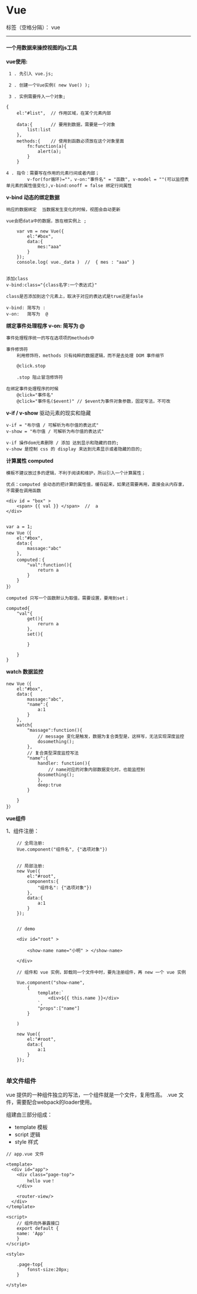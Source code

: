 ﻿# Vue

标签（空格分隔）： vue

---
#### **一个用数据来操控视图的js工具**

 **vue使用:**

     1 . 先引入 vue.js;
     
     2 . 创建一个Vue实例( new Vue() );
     
     3 . 实例需要传入一个对象;

```
{
	el:"#list",  // 作用区域，在某个元素内部
	
	data:{		 // 要用到数据，需要是一个对象
		list:list
	},
	methods:{	 // 使用到函数必须放在这个对象里面
		fn:function(a){
			alert(a);
		}	
 	}
``` 

    4 . 指令：需要写在作用的元素行间或者内部；
        	v-for(for循环)=""，v-on:"事件名" = "函数", v-model = ""(可以监控表单元素的属性值变化),v-bind:onoff = false 绑定行间属性
     
**v-bind 动态的绑定数据**

	响应的数据绑定  当数据发生变化的时候，视图会自动更新
	
	vue会把data中的数据，放在根实例上 ;	
	
```	
	var vm = new Vue({
		el:"#box",
		data:{
			mes:"aaa"
		}
	});
	console.log( vue._data )  //  { mes : "aaa" }
	
```
    添加class
	v-bind:class="{class名字:一个表达式}"

	class是否添加到这个元素上，取决于对应的表达式是true还是fasle

	v-bind: 简写为 :
	v-on:   简写为  @
	
**绑定事件处理程序 v-on:   简写为  @**
    
    事件处理程序统一的写在选项项的methods中
    
    事件修饰符
    	利用修饰符，methods 只有纯粹的数据逻辑，而不是去处理 DOM 事件细节
    
    	@click.stop
    
    	.stop 阻止冒泡修饰符
    
    在绑定事件处理程序的时候
    	@click="事件名"
    	@click="事件名($event)" // $event为事件对象参数，固定写法，不可改

**v-if  / v-show**
驱动元素的现实和隐藏

    v-if = "布尔值 / 可解析为布尔值的表达式"
    v-show = "布尔值 / 可解析为布尔值的表达式"
    
    v-if 操作dom元素删除 / 添加 达到显示和隐藏的目的;
    v-show 是控制 css 的 display 来达到元素显示或者隐藏的目的;
    
**计算属性 computed**

    模板不建议放过多的逻辑，不利于阅读和维护，所以引入一个计算属性；
    
    优点：computed 会动态的把计算的属性值，缓存起来，如果还需要再用，直接会从内存拿，不需要在调用函数
```
<div id = "box" >
    <span> {{ val }} </span>  //  a
</div>


var a = 1;
new Vue（{
    el:"#box",
    data:{
        massage:"abc"
    },
    computed：{
        "val":function(){
            return a
        }
    }
}）

computed 只写一个函数默认为取值，需要设置，要用到set；

computed{
    "val"{
        get(){
            rerurn a
        },
        set(){
        
        }
    
    }
}

```
**watch 数据监控**

```
new Vue（{
    el:"#box",
    data:{
        massage:"abc",
        "name":{
            a:1
        }
    },
    watch{
        "massage":function(){
            // message 变化是触发，数据为复合类型是，这样写，无法实现深度监控
            dosomething();
        },
        // 复合类型深度监控写法
        "name":{
            handler: function(){
                // name对应的对象内部数据变化时，也能监控到
            dosomething();
            },
            deep:true
        }

    }
}）

```
**vue组件**

1、组件注册：

```   
    // 全局注册:
    Vue.component("组件名", {"选项对象"})
    
    
    // 局部注册:
    new Vue({
        el:"#root",
        components:{
            "组件名": {"选项对象"})
        },
        data:{
            a:1
        }
    });


    // demo

    <div id="root" >

        <show-name name="小明" > </show-name>

    </div>

    // 组件和 vue 实例，卸载同一个文件中时，要先注册组件，再 new 一个 vue 实例

    Vue.component("show-name", 
        {   
            template:`
                <div>${{ this.name }}</div> 
            `,
            "props":["name"]
        }

    )

    new Vue({
        el:"#root",
        data:{
            a:1
        }
    });  


```

### 单文件组件 

vue 提供的一种组件独立的写法，一个组件就是一个文件，复用性高。 .vue  文件，需要配合webpack的loader使用。

组建由三部分组成：

- template 模板
- script  逻辑
- style  样式


```
// app.vue 文件

<template>
  <div id="app">
    <div class="page-top">
        hello vue！
    </div>
    
    <router-view/>
  </div>
</template>

<script>
    // 组件向外暴露接口
    export default {
    name: 'App'
    }
</script>

<style>

    .page-top{
        fonst-size:20px;
    }

</style>   



```

